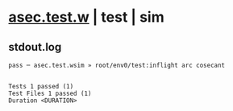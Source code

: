 # [asec.test.w](../../../../../../examples/tests/sdk_tests/math/asec.test.w) | test | sim

## stdout.log
```log
pass ─ asec.test.wsim » root/env0/test:inflight arc cosecant
 
 
Tests 1 passed (1)
Test Files 1 passed (1)
Duration <DURATION>
```

